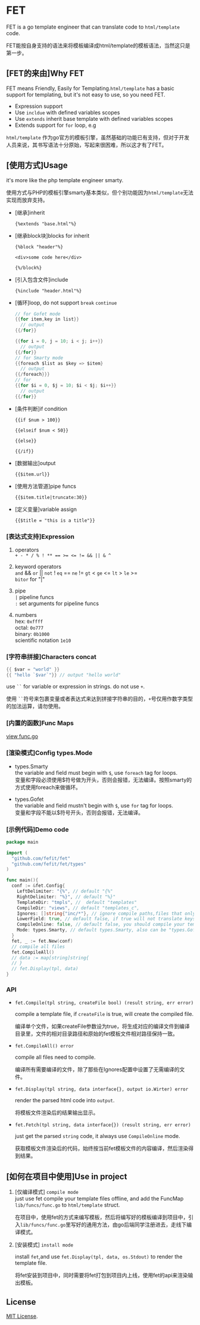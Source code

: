 # FET
FET is a go template engineer that can translate code to `html/template` code.

FET能按自身支持的语法来将模板编译成html/template的模板语法，当然这只是第一步。

## [FET的来由]Why FET
FET means Friendly, Easily for Templating.`html/template` has a basic support for templating, but it's not easy to use, so you need FET.
- Expression support
- Use `incldue` with defined variables scopes
- Use `extends` inherit base template with defined variables scopes
- Extends support for `for` loop, e.g

`html/template` 作为go官方的模板引擎，虽然基础的功能已有支持，但对于开发人员来说，其书写语法十分原始，写起来很困难，所以这才有了FET。


## [使用方式]Usage

it's more like the php template engineer smarty.

使用方式与PHP的模板引擎smarty基本类似，但个别功能因为`html/template`无法实现而放弃支持。

- [继承]inherit

  `{%extends "base.html"%}`

- [继承block块]blocks for inherit
  
  `{%block "header"%}`

    `<div>some code here</div>`
  
  `{%/block%}`

- [引入包含文件]include

  `{%include "header.html"%}`

- [循环]loop, do not support `break` `continue`
  
  ```go
  // for Gofet mode
  {{for item,key in list}}
    // output
  {{/for}}
  
  {{for i = 0, j = 10; i < j; i++}}
    // output
  {{/for}}
  // for Smarty mode
  {{foreach $list as $key => $item}
    // output
  {{/foreach}}}
  // for
  {{for $i = 0, $j = 10; $i < $j; $i++}}
    // output
  {{/for}}
  ```

- [条件判断]if condition
  
  `{{if $num > 100}}`
  
  `{{elseif $num < 50}}`
  
  `{{else}}`
  
  `{{/if}}`

- [数据输出]output
  
  `{{$item.url}}`

- [使用方法管道]pipe funcs

  `{{$item.title|truncate:30}}`

- [定义变量]variable assign
  
  `{{$title = "this is a title"}}`

### [表达式支持]Expression
  
1. operators    
  `+ - * / % ! ** == >= <= != && || & ^`

2. keyword operators  
  `and` && `or` || `not` ! `eq` == `ne` != `gt` < `ge` <= `lt` > `le` >=  
  `bitor` for "|"

3. pipe   
  `|` pipeline funcs  
  `:` set arguments for pipeline funcs

4. numbers    
  hex: `0xffff`   
  octal: `0o777`  
  binary: `0b1000`  
  scientific notation `1e10`
### [字符串拼接]Characters concat  
  ```go
  {{ $var = "world" }}
  {{ "hello `$var`"}} // output "hello world"
  ```
  use ` `` ` for variable or expression in strings. do not use `+`.
  
  使用 ` `` `符号来包裹变量或者表达式来达到拼接字符串的目的，`+`号仅用作数字类型的加法运算，请勿使用。

### [内置的函数]Func Maps  

  [view func.go](./lib/funcs/func.go)
### [渲染模式]Config types.Mode  
  - types.Smarty  
  the variable and field must begin with `$`, use `foreach` tag for loops.  
  变量和字段必须使用$符号做为开头，否则会报错，无法编译。按照smarty的方式使用foreach来做循环。
  
  - types.Gofet  
  the variable and field mustn't begin with `$`, use `for` tag for loops.  
  变量和字段不能以$符号开头，否则会报错，无法编译。 

### [示例代码]Demo code
```go
package main

import (
  "github.com/fefit/fet"
  "github.com/fefit/fet/types"
)

func main(){
  conf := &fet.Config{
    LeftDelimiter: "{%", // default "{%"
    RightDelimiter: "%}", // default "%}"
    TemplateDir: "tmpls", //  default "templates"
    CompileDir: "views", // default "templates_c",
    Ignores: []string{"inc/*"}, // ignore compile paths,files that only will include.use filepath.Match
    LowerField: true, // default false, if true will not translate keys to uppercase.
    CompileOnline: false, // default false, you should compile your template files offline 
    Mode: types.Smarty, // default types.Smarty, also can be "types.Gofet"
  }
  fet, _ := fet.New(conf)
  // compile all files
  fet.CompileAll()
  // data := map[string]string{
  // }
  // fet.Display(tpl, data)
}
```
### API 
- `fet.Compile(tpl string, createFile bool) (result string, err error) `  

  compile a template file, if `createFile` is true, will create the compiled file.  

  编译单个文件，如果createFile参数设为true，将生成对应的编译文件到编译目录里，文件的相对目录路径和原始的fet模板文件相对路径保持一致。

- `fet.CompileAll() error`  
  
  compile all files need to compile.  

  编译所有需要编译的文件，除了那些在Ignores配置中设置了无需编译的文件。

- `fet.Display(tpl string, data interface{}, output io.Wirter) error`

  render the parsed html code into `output`.  

  将模板文件渲染后的结果输出显示。

- `fet.Fetch(tpl string, data interface{}) (result string, err error)`

  just get the parsed `string` code, it always use `CompileOnline` mode.  

  获取模板文件渲染后的代码，始终按当前fet模板文件的内容编译，然后渲染得到结果。

## [如何在项目中使用]Use in project

1. [仅编译模式] `compile mode`  
    just use fet compile your template files offline, and add the FuncMap `lib/funcs/func.go` to `html/template` struct.

    在项目中，使用fet的方式来编写模板，然后将编写好的模板编译到项目中，引入`lib/funcs/func.go`里写好的通用方法，由go后端同学注册进去，走线下编译模式。

2. [安装模式] `install mode`  

    install `fet`,and use `fet.Display(tpl, data, os.Stdout)` to render the template file.

    将fet安装到项目中，同时需要将fet打包到项目内上线，使用fet的api来渲染输出模板。

## License

[MIT License](./LICENSE).
